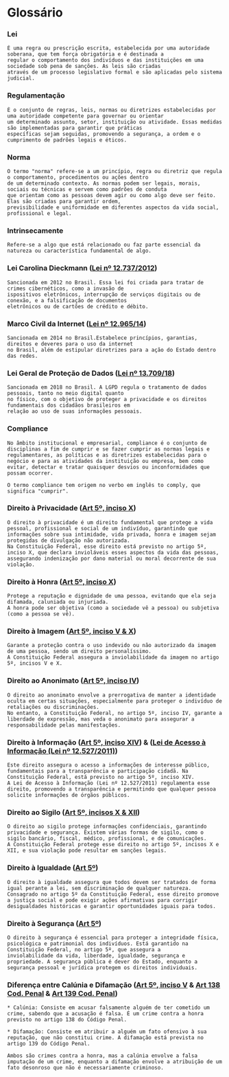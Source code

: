 # Glossário

### Lei
    É uma regra ou prescrição escrita, estabelecida por uma autoridade soberana, que tem força obrigatória e é destinada a 
    regular o comportamento dos indivíduos e das instituições em uma sociedade sob pena de sanções. As leis são criadas 
    através de um processo legislativo formal e são aplicadas pelo sistema judicial. 

### Regulamentação
    É o conjunto de regras, leis, normas ou diretrizes estabelecidas por uma autoridade competente para governar ou orientar 
    um determinado assunto, setor, instituição ou atividade. Essas medidas são implementadas para garantir que práticas 
    específicas sejam seguidas, promovendo a segurança, a ordem e o cumprimento de padrões legais e éticos.

### Norma
    O termo "norma" refere-se a um princípio, regra ou diretriz que regula o comportamento, procedimentos ou ações dentro
    de um determinado contexto. As normas podem ser legais, morais, sociais ou técnicas e servem como padrões de conduta 
    que orientam como as pessoas devem agir ou como algo deve ser feito. Elas são criadas para garantir ordem, 
    previsibilidade e uniformidade em diferentes aspectos da vida social, profissional e legal.

### Intrinsecamente
    Refere-se a algo que está relacionado ou faz parte essencial da natureza ou característica fundamental de algo.

### Lei Carolina Dieckmann ([Lei nº 12.737/2012](https://www.planalto.gov.br/ccivil_03/_ato2011-2014/2012/lei/l12737.htm))
    Sancionada em 2012 no Brasil. Essa lei foi criada para tratar de crimes cibernéticos, como a invasão de 
    ispositivos eletrônicos, interrupção de serviços digitais ou de conexão, e a falsificação de documentos 
    eletrônicos ou de cartões de crédito e débito. 

### Marco Civil da Internet ([Lei nº 12.965/14](https://www.planalto.gov.br/ccivil_03/_ato2011-2014/2014/lei/l12965.htm))
    Sancionada em 2014 no Brasil.Estabelece princípios, garantias, direitos e deveres para o uso da internet
    no Brasil, além de estipular diretrizes para a ação do Estado dentro das redes.
    
### Lei Geral de Proteção de Dados ([Lei nº 13.709/18](https://www.planalto.gov.br/ccivil_03/_ato2015-2018/2018/lei/L13709.htm))
    Sancionada em 2018 no Brasil. A LGPD regula o tratamento de dados pessoais, tanto no meio digital quanto
    no físico, com o objetivo de proteger a privacidade e os direitos fundamentais dos cidadãos brasileiros em 
    relação ao uso de suas informações pessoais.

### Compliance
    No âmbito institucional e empresarial, compliance é o conjunto de disciplinas a fim de cumprir e se fazer cumprir as normas legais e regulamentares, as políticas e as diretrizes estabelecidas para o negócio e para as atividades da instituição ou empresa, bem como evitar, detectar e tratar quaisquer desvios ou inconformidades que possam ocorrer.

    O termo compliance tem origem no verbo em inglês to comply, que significa "cumprir".

### Direito à Privacidade ([Art 5º, inciso X](https://constituicao.stf.jus.br/dispositivo/cf-88-parte-1-titulo-2-capitulo-1-artigo-5))
    O direito à privacidade é um direito fundamental que protege a vida pessoal, profissional e social de um indivíduo, garantindo que informações sobre sua intimidade, vida privada, honra e imagem sejam protegidas de divulgação não autorizada. 
    Na Constituição Federal, esse direito está previsto no artigo 5º, inciso X, que declara invioláveis esses aspectos da vida das pessoas, assegurando indenização por dano material ou moral decorrente de sua violação.

### Direito à Honra ([Art 5º, inciso X](https://constituicao.stf.jus.br/dispositivo/cf-88-parte-1-titulo-2-capitulo-1-artigo-5))
    Protege a reputação e dignidade de uma pessoa, evitando que ela seja difamada, caluniada ou injuriada. 
    A honra pode ser objetiva (como a sociedade vê a pessoa) ou subjetiva (como a pessoa se vê).

### Direito à Imagem ([Art 5º, inciso V & X](https://constituicao.stf.jus.br/dispositivo/cf-88-parte-1-titulo-2-capitulo-1-artigo-5))
    Garante a proteção contra o uso indevido ou não autorizado da imagem de uma pessoa, sendo um direito personalíssimo. 
    A Constituição Federal assegura a inviolabilidade da imagem no artigo 5º, incisos V e X.

### Direito ao Anonimato ([Art 5º, inciso IV](https://constituicao.stf.jus.br/dispositivo/cf-88-parte-1-titulo-2-capitulo-1-artigo-5))
    O direito ao anonimato envolve a prerrogativa de manter a identidade oculta em certas situações, especialmente para proteger o indivíduo de retaliações ou discriminações. 
    No entanto, a Constituição Federal, no artigo 5º, inciso IV, garante a liberdade de expressão, mas veda o anonimato para assegurar a responsabilidade pelas manifestações.

### Direito à Informação ([Art 5º, inciso XIV](https://constituicao.stf.jus.br/dispositivo/cf-88-parte-1-titulo-2-capitulo-1-artigo-5)) & ([Lei de Acesso à Informação (Lei nº 12.527/2011)](https://www.planalto.gov.br/ccivil_03/_ato2011-2014/2011/lei/l12527.htm))
    Este direito assegura o acesso a informações de interesse público, fundamentais para a transparência e participação cidadã. Na Constituição Federal, está previsto no artigo 5º, inciso XIV. 
    A Lei de Acesso à Informação (Lei nº 12.527/2011) regulamenta esse direito, promovendo a transparência e permitindo que qualquer pessoa solicite informações de órgãos públicos.

### Direito ao Sigilo ([Art 5º, incisos X & XII](https://constituicao.stf.jus.br/dispositivo/cf-88-parte-1-titulo-2-capitulo-1-artigo-5))
    O direito ao sigilo protege informações confidenciais, garantindo privacidade e segurança. Existem várias formas de sigilo, como o sigilo bancário, fiscal, médico, profissional, e de comunicações. 
    A Constituição Federal protege esse direito no artigo 5º, incisos X e XII, e sua violação pode resultar em sanções legais.

### Direito à Igualdade ([Art 5º](https://constituicao.stf.jus.br/dispositivo/cf-88-parte-1-titulo-2-capitulo-1-artigo-5))
    O direito à igualdade assegura que todos devem ser tratados de forma igual perante a lei, sem discriminação de qualquer natureza. 
    Consagrado no artigo 5º da Constituição Federal, esse direito promove a justiça social e pode exigir ações afirmativas para corrigir desigualdades históricas e garantir oportunidades iguais para todos.

### Direito à Segurança ([Art 5º](https://constituicao.stf.jus.br/dispositivo/cf-88-parte-1-titulo-2-capitulo-1-artigo-5))
    O direito à segurança é essencial para proteger a integridade física, psicológica e patrimonial dos indivíduos. Está garantido na Constituição Federal, no artigo 5º, que assegura a
    inviolabilidade da vida, liberdade, igualdade, segurança e propriedade. A segurança pública é dever do Estado, enquanto a segurança pessoal e jurídica protegem os direitos individuais.

### Diferença entre Calúnia e Difamação ([Art 5º, inciso V](https://www.planalto.gov.br/ccivil_03/constituicao/constituicao.htm) & [Art 138 Cod. Penal](https://corpus927.enfam.jus.br/legislacao/cp-40#art-138) & [Art 139 Cod. Penal](https://corpus927.enfam.jus.br/legislacao/cp-40#art-139))
    * Calúnia: Consiste em acusar falsamente alguém de ter cometido um crime, sabendo que a acusação é falsa. É um crime contra a honra previsto no artigo 138 do Código Penal.

    * Difamação: Consiste em atribuir a alguém um fato ofensivo à sua reputação, que não constitui crime. A difamação está prevista no artigo 139 do Código Penal. 

    Ambos são crimes contra a honra, mas a calúnia envolve a falsa imputação de um crime, enquanto a difamação envolve a atribuição de um fato desonroso que não é necessariamente criminoso.